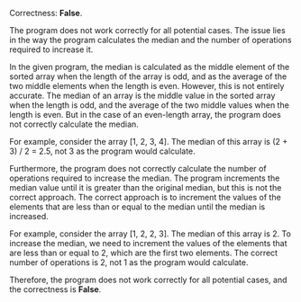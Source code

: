 Correctness: **False**.

The program does not work correctly for all potential cases. The issue lies in the way the program calculates the median and the number of operations required to increase it.

In the given program, the median is calculated as the middle element of the sorted array when the length of the array is odd, and as the average of the two middle elements when the length is even. However, this is not entirely accurate. The median of an array is the middle value in the sorted array when the length is odd, and the average of the two middle values when the length is even. But in the case of an even-length array, the program does not correctly calculate the median.

For example, consider the array [1, 2, 3, 4]. The median of this array is (2 + 3) / 2 = 2.5, not 3 as the program would calculate.

Furthermore, the program does not correctly calculate the number of operations required to increase the median. The program increments the median value until it is greater than the original median, but this is not the correct approach. The correct approach is to increment the values of the elements that are less than or equal to the median until the median is increased.

For example, consider the array [1, 2, 2, 3]. The median of this array is 2. To increase the median, we need to increment the values of the elements that are less than or equal to 2, which are the first two elements. The correct number of operations is 2, not 1 as the program would calculate.

Therefore, the program does not work correctly for all potential cases, and the correctness is **False**.